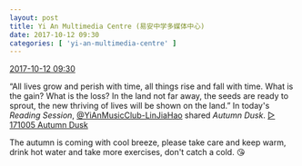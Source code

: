 ```yaml
---
layout: post
title: Yi An Multimedia Centre (易安中学多媒体中心)
date: 2017-10-12 09:30
categories: [ 'yi-an-multimedia-centre' ]
---
```


<div class="weibo-info">
  <a href="http://weibo.com/6196825252/FpZPOdWsN">2017-10-12 09:30</a>
</div>

“All lives grow and perish with time, all things rise and fall with time. What is the gain? What is the loss? In the land not far away, the seeds are ready to sprout, the new thriving of lives will be shown on the land.” In today's *Reading Session*, [@YiAnMusicClub-LinJiaHao](http://weibo.com/6210352257) shared *Autumn Dusk*. [▷ 171005 Autumn Dusk](https://www.youtube.com/watch?v=ztGfmxnNc0o)

<!-- more -->

The autumn is coming with cool breeze, please take care and keep warm, drink hot water and take more exercises, don't catch a cold. :kissing_heart:
